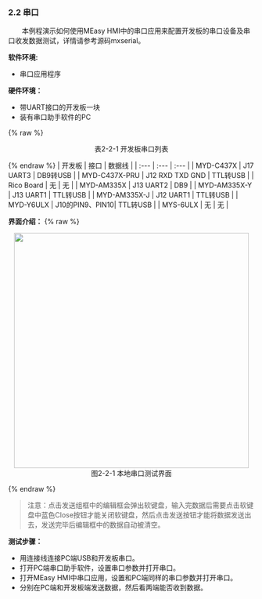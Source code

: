 ### 2.2 串口

&emsp;&emsp;本例程演示如何使用MEasy HMI中的串口应用来配置开发板的串口设备及串口收发数据测试，详情请参考源码mxserial。

**软件环境:**

* 串口应用程序

**硬件环境：**

* 带UART接口的开发板一块
* 装有串口助手软件的PC 

{% raw %}
<div align="center" > 表2-2-1 开发板串口列表 </div>
<p></p>
{% endraw %}  
| 开发板 | 接口 | 数据线 |
| :--- | :--- | :--- |
| MYD-C437X | J17 UART3 | DB9转USB |
| MYD-C437X-PRU | J12 RXD TXD GND | TTL转USB |
| Rico Board | 无 | 无 |
| MYD-AM335X | J13 UART2 | DB9 |
| MYD-AM335X-Y | J13 UART1 | TTL转USB |
| MYD-AM335X-J | J12 UART1 | TTL转USB |
| MYD-Y6ULX | J10的PIN9、PIN10| TTL转USB |
| MYS-6ULX  | 无 | 无 |

**界面介绍：**
{% raw %}
<div  align="center" >
<img src="/imagech/2-2-rs232.jpg",alt="cover", width=480 >
</div>
<div align="center" > 图2-2-1 本地串口测试界面 </div>
<p></p>
{% endraw %}  

> 注意：点击发送组框中的编辑框会弹出软键盘，输入完数据后需要点击软键盘中蓝色Close按钮才能关闭软键盘，然后点击发送按钮才能将数据发送出去，发送完毕后编辑框中的数据自动被清空。

**测试步骤：**

* 用连接线连接PC端USB和开发板串口。
* 打开PC端串口助手软件，设置串口参数并打开串口。
* 打开MEasy HMI中串口应用，设置和PC端同样的串口参数并打开串口。
* 分别在PC端和开发板端发送数据，然后看两端能否收到数据。  





